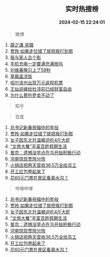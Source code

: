 <div align="center"><h2>实时热搜榜</h2><h4>2024-02-15 22:24:01</h4></div>

> 微博  

1. [薛之谦 盗摄](https://s.weibo.com/weibo?q=%E8%96%9B%E4%B9%8B%E8%B0%A6%20%E7%9B%97%E6%91%84&t=31&band_rank=1&Refer=top)<br />
2. [贾玲 如果走位错了就把我打到那](https://s.weibo.com/weibo?q=%E8%B4%BE%E7%8E%B2%20%E5%A6%82%E6%9E%9C%E8%B5%B0%E4%BD%8D%E9%94%99%E4%BA%86%E5%B0%B1%E6%8A%8A%E6%88%91%E6%89%93%E5%88%B0%E9%82%A3&t=31&band_rank=2&Refer=top)<br />
3. [我与家人合个影](https://s.weibo.com/weibo?q=%23%E6%88%91%E4%B8%8E%E5%AE%B6%E4%BA%BA%E5%90%88%E4%B8%AA%E5%BD%B1%23&t=31&band_rank=3&Refer=top)<br />
4. [手机充电一定要满充满放吗](https://s.weibo.com/weibo?q=%23%E6%89%8B%E6%9C%BA%E5%85%85%E7%94%B5%E4%B8%80%E5%AE%9A%E8%A6%81%E6%BB%A1%E5%85%85%E6%BB%A1%E6%94%BE%E5%90%97%23&t=31&band_rank=4&Refer=top)<br />
5. [刘维春晚只上了59秒](https://s.weibo.com/weibo?q=%23%E5%88%98%E7%BB%B4%E6%98%A5%E6%99%9A%E5%8F%AA%E4%B8%8A%E4%BA%8659%E7%A7%92%23&t=31&band_rank=5&Refer=top)<br />
6. [草莓盖浇饭](https://s.weibo.com/weibo?q=%E8%8D%89%E8%8E%93%E7%9B%96%E6%B5%87%E9%A5%AD&t=31&band_rank=6&Refer=top)<br />
7. [哈尔滨也出现万元返程机票](https://s.weibo.com/weibo?q=%23%E5%93%88%E5%B0%94%E6%BB%A8%E4%B9%9F%E5%87%BA%E7%8E%B0%E4%B8%87%E5%85%83%E8%BF%94%E7%A8%8B%E6%9C%BA%E7%A5%A8%23&t=31&band_rank=7&Refer=top)<br />
8. [王灿说嫁给杜淳前已经财富自由](https://s.weibo.com/weibo?q=%23%E7%8E%8B%E7%81%BF%E8%AF%B4%E5%AB%81%E7%BB%99%E6%9D%9C%E6%B7%B3%E5%89%8D%E5%B7%B2%E7%BB%8F%E8%B4%A2%E5%AF%8C%E8%87%AA%E7%94%B1%23&t=31&band_rank=8&Refer=top)<br />
9. [为什么费列罗卖不动了](https://s.weibo.com/weibo?q=%23%E4%B8%BA%E4%BB%80%E4%B9%88%E8%B4%B9%E5%88%97%E7%BD%97%E5%8D%96%E4%B8%8D%E5%8A%A8%E4%BA%86%23&t=31&band_rank=9&Refer=top)<br />

> 知乎  


> 百度  

1. [总书记新春祝福中的年俗](https://www.baidu.com/s?wd=%E6%80%BB%E4%B9%A6%E8%AE%B0%E6%96%B0%E6%98%A5%E7%A5%9D%E7%A6%8F%E4%B8%AD%E7%9A%84%E5%B9%B4%E4%BF%97&sa=fyb_news&rsv_dl=fyb_news)<br />
2. [贾玲 如果走位错了就把我打到那](https://www.baidu.com/s?wd=%E8%B4%BE%E7%8E%B2+%E5%A6%82%E6%9E%9C%E8%B5%B0%E4%BD%8D%E9%94%99%E4%BA%86%E5%B0%B1%E6%8A%8A%E6%88%91%E6%89%93%E5%88%B0%E9%82%A3&sa=fyb_news&rsv_dl=fyb_news)<br />
3. [女子因东北升温被迫吃4斤大虾](https://www.baidu.com/s?wd=%E5%A5%B3%E5%AD%90%E5%9B%A0%E4%B8%9C%E5%8C%97%E5%8D%87%E6%B8%A9%E8%A2%AB%E8%BF%AB%E5%90%834%E6%96%A4%E5%A4%A7%E8%99%BE&sa=fyb_news&rsv_dl=fyb_news)<br />
4. [“文旅大餐”丰富百姓假期生活](https://www.baidu.com/s?wd=%E2%80%9C%E6%96%87%E6%97%85%E5%A4%A7%E9%A4%90%E2%80%9D%E4%B8%B0%E5%AF%8C%E7%99%BE%E5%A7%93%E5%81%87%E6%9C%9F%E7%94%9F%E6%B4%BB&sa=fyb_news&rsv_dl=fyb_news)<br />
5. [普京：遗憾没早点在乌开始积极行动](https://www.baidu.com/s?wd=%E6%99%AE%E4%BA%AC%EF%BC%9A%E9%81%97%E6%86%BE%E6%B2%A1%E6%97%A9%E7%82%B9%E5%9C%A8%E4%B9%8C%E5%BC%80%E5%A7%8B%E7%A7%AF%E6%9E%81%E8%A1%8C%E5%8A%A8&sa=fyb_news&rsv_dl=fyb_news)<br />
6. [河南惊现贾玲分玲](https://www.baidu.com/s?wd=%E6%B2%B3%E5%8D%97%E6%83%8A%E7%8E%B0%E8%B4%BE%E7%8E%B2%E5%88%86%E7%8E%B2&sa=fyb_news&rsv_dl=fyb_news)<br />
7. [火锅店把两天营收36.5万全给员工](https://www.baidu.com/s?wd=%E7%81%AB%E9%94%85%E5%BA%97%E6%8A%8A%E4%B8%A4%E5%A4%A9%E8%90%A5%E6%94%B636.5%E4%B8%87%E5%85%A8%E7%BB%99%E5%91%98%E5%B7%A5&sa=fyb_news&rsv_dl=fyb_news)<br />
8. [开工红包卷起来了](https://www.baidu.com/s?wd=%E5%BC%80%E5%B7%A5%E7%BA%A2%E5%8C%85%E5%8D%B7%E8%B5%B7%E6%9D%A5%E4%BA%86&sa=fyb_news&rsv_dl=fyb_news)<br />
9. [花60元门票在景区看臭水沟？](https://www.baidu.com/s?wd=%E8%8A%B160%E5%85%83%E9%97%A8%E7%A5%A8%E5%9C%A8%E6%99%AF%E5%8C%BA%E7%9C%8B%E8%87%AD%E6%B0%B4%E6%B2%9F%EF%BC%9F&sa=fyb_news&rsv_dl=fyb_news)<br />

> 哔哩哔哩  

1. [总书记新春祝福中的年俗](https://www.baidu.com/s?wd=%E6%80%BB%E4%B9%A6%E8%AE%B0%E6%96%B0%E6%98%A5%E7%A5%9D%E7%A6%8F%E4%B8%AD%E7%9A%84%E5%B9%B4%E4%BF%97&sa=fyb_news&rsv_dl=fyb_news)<br />
2. [贾玲 如果走位错了就把我打到那](https://www.baidu.com/s?wd=%E8%B4%BE%E7%8E%B2+%E5%A6%82%E6%9E%9C%E8%B5%B0%E4%BD%8D%E9%94%99%E4%BA%86%E5%B0%B1%E6%8A%8A%E6%88%91%E6%89%93%E5%88%B0%E9%82%A3&sa=fyb_news&rsv_dl=fyb_news)<br />
3. [女子因东北升温被迫吃4斤大虾](https://www.baidu.com/s?wd=%E5%A5%B3%E5%AD%90%E5%9B%A0%E4%B8%9C%E5%8C%97%E5%8D%87%E6%B8%A9%E8%A2%AB%E8%BF%AB%E5%90%834%E6%96%A4%E5%A4%A7%E8%99%BE&sa=fyb_news&rsv_dl=fyb_news)<br />
4. [“文旅大餐”丰富百姓假期生活](https://www.baidu.com/s?wd=%E2%80%9C%E6%96%87%E6%97%85%E5%A4%A7%E9%A4%90%E2%80%9D%E4%B8%B0%E5%AF%8C%E7%99%BE%E5%A7%93%E5%81%87%E6%9C%9F%E7%94%9F%E6%B4%BB&sa=fyb_news&rsv_dl=fyb_news)<br />
5. [普京：遗憾没早点在乌开始积极行动](https://www.baidu.com/s?wd=%E6%99%AE%E4%BA%AC%EF%BC%9A%E9%81%97%E6%86%BE%E6%B2%A1%E6%97%A9%E7%82%B9%E5%9C%A8%E4%B9%8C%E5%BC%80%E5%A7%8B%E7%A7%AF%E6%9E%81%E8%A1%8C%E5%8A%A8&sa=fyb_news&rsv_dl=fyb_news)<br />
6. [河南惊现贾玲分玲](https://www.baidu.com/s?wd=%E6%B2%B3%E5%8D%97%E6%83%8A%E7%8E%B0%E8%B4%BE%E7%8E%B2%E5%88%86%E7%8E%B2&sa=fyb_news&rsv_dl=fyb_news)<br />
7. [火锅店把两天营收36.5万全给员工](https://www.baidu.com/s?wd=%E7%81%AB%E9%94%85%E5%BA%97%E6%8A%8A%E4%B8%A4%E5%A4%A9%E8%90%A5%E6%94%B636.5%E4%B8%87%E5%85%A8%E7%BB%99%E5%91%98%E5%B7%A5&sa=fyb_news&rsv_dl=fyb_news)<br />
8. [开工红包卷起来了](https://www.baidu.com/s?wd=%E5%BC%80%E5%B7%A5%E7%BA%A2%E5%8C%85%E5%8D%B7%E8%B5%B7%E6%9D%A5%E4%BA%86&sa=fyb_news&rsv_dl=fyb_news)<br />
9. [花60元门票在景区看臭水沟？](https://www.baidu.com/s?wd=%E8%8A%B160%E5%85%83%E9%97%A8%E7%A5%A8%E5%9C%A8%E6%99%AF%E5%8C%BA%E7%9C%8B%E8%87%AD%E6%B0%B4%E6%B2%9F%EF%BC%9F&sa=fyb_news&rsv_dl=fyb_news)<br />
